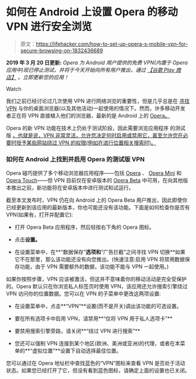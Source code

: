 # 如何在 Android 上设置 Opera 的移动 VPN 进行安全浏览

> 原文：<https://lifehacker.com/how-to-set-up-opera-s-mobile-vpn-for-secure-browsing-on-1832436689>

**2019 年 3 月 20 日更新:** *Opera 为 Android 用户提供的免费 VPN(内置于 Opera 应用中)现已停止测试，并将于今天开始向所有用户推出，通过* [*【谷歌 Play 商店】*](https://play.google.com/store/apps/details?id=com.opera.browser) *。立即更新您的应用！*

Watch

我们之前已经讨论过几次使用 VPN 进行网络浏览的重要性，但是几乎总是在 [寻找 VPN](https://lifehacker.com/how-to-choose-a-vpn-1831320407#_ga=2.13075959.1784146165.1549488061-1253015741.1548273887) 与你的桌面浏览器(以及其他活动)一起使用的情况下。然而，许多移动开发者正在将 VPN 直接植入他们的浏览器，最新的是 Android 上的 [Opera。](https://blogs.opera.com/mobile/2019/02/opera-browser-vpn-coming-to-android/)

Opera 的新 VPN 功能在技术上仍处于测试阶段，因此需要浏览应用程序 的测试版 [。也就是说，VPN 非常灵活，允许您决定何时启用或禁用它，甚至允许您在必要时授予某些网站绕过 VPN 的权限(例如在进行位置相关搜索时)。](https://play.google.com/store/apps/details?id=com.opera.browser.beta)

### 如何在 Android 上找到并启用 Opera 的测试版 VPN

Opera 碰巧提供了多个移动浏览器应用程序——包括 [Opera](https://play.google.com/store/apps/details?id=com.opera.browser) 、 [Opera Mini](https://play.google.com/store/apps/details?id=com.opera.mini.native) 和[Opera Touch](https://play.google.com/store/apps/details?id=com.opera.touch)——但 VPN 目前仅在安卓版本的 [Opera Beta](https://play.google.com/store/apps/details?id=com.opera.browser.beta) 中可用，在向其他版本推出之前，新功能将在安卓版本中进行测试和试运行。

截至本文发布时，VPN 仍在向 Android 上的 Opera Beta 用户推出，因此即使你已经更新到该应用的最新版本，你也可能还没有该功能。下面是如何检查你是否有 VPN(如果有，打开并配置它):

*   打开 Opera Beta 应用程序，然后轻按右下角的 Opera 图标。

*   点击**设置。**

*   在设置菜单中，在**“数据保存”**选项和**“广告拦截”之间寻找 VPN 切换**如果它不在那里，那么该功能还没有向您推出。(快速注意:启用 VPN 将禁用数据保存功能，由于 VPN 需要额外的数据，该功能不能与 VPN 一起使用。)

如果你按照步骤，VPN 应该被激活，但这并不意味着你的移动活动是完全受保护的。Opera 默认只在你浏览私人标签页时使用 VPN，该应用还允许搜索引擎绕过 VPN 访问你的位置数据。您可以在 VPN 的子菜单中更改这两项设置:

*   在设置菜单中，点击**“VPN”**设置(而不是开关)调出该功能的可选设置。

*   要在所有选项卡中启用 VPN，请禁用**“仅将 VPN 用于私人选项卡”**

*   要禁用搜索引擎旁路，请关闭**“绕过 VPN 进行搜索”**

*   您还可以强制 VPN 连接到某个地区(欧洲、美洲或亚洲)的代理，或者在本菜单的**“虚拟位置”**设置下自动选择最佳位置。

您可以通过在 Opera 地址栏中查找蓝色的“VPN”图标来查看 VPN 是否处于活动状态。如果您已经打开了它，但没有看到蓝色图标，请确定上面的设置也已关闭。